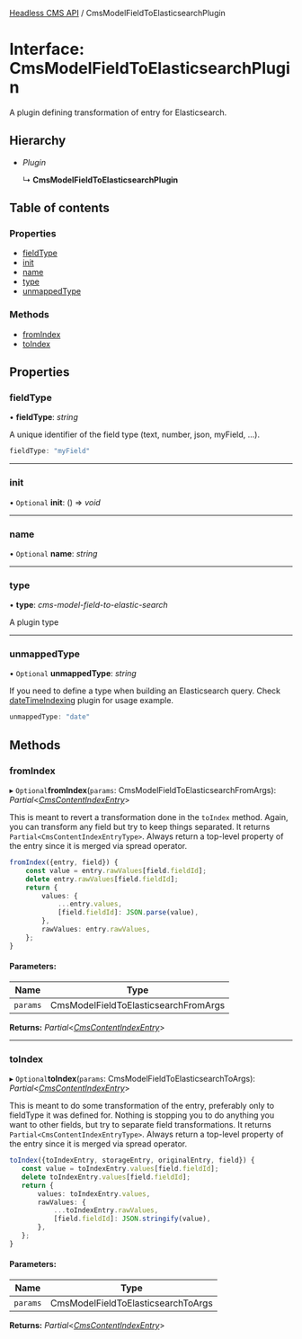 [Headless CMS API](../index) / CmsModelFieldToElasticsearchPlugin

# Interface: CmsModelFieldToElasticsearchPlugin

A plugin defining transformation of entry for Elasticsearch.

## Hierarchy

* *Plugin*

  ↳ **CmsModelFieldToElasticsearchPlugin**

## Table of contents

### Properties

- [fieldType](cmsmodelfieldtoelasticsearchplugin#fieldtype)
- [init](cmsmodelfieldtoelasticsearchplugin#init)
- [name](cmsmodelfieldtoelasticsearchplugin#name)
- [type](cmsmodelfieldtoelasticsearchplugin#type)
- [unmappedType](cmsmodelfieldtoelasticsearchplugin#unmappedtype)

### Methods

- [fromIndex](cmsmodelfieldtoelasticsearchplugin#fromindex)
- [toIndex](cmsmodelfieldtoelasticsearchplugin#toindex)

## Properties

### fieldType

• **fieldType**: *string*

A unique identifier of the field type (text, number, json, myField, ...).

```ts
fieldType: "myField"
```

___

### init

• `Optional` **init**: () => *void*

___

### name

• `Optional` **name**: *string*

___

### type

• **type**: *cms-model-field-to-elastic-search*

A plugin type

___

### unmappedType

• `Optional` **unmappedType**: *string*

If you need to define a type when building an Elasticsearch query.
Check [dateTimeIndexing](https://github.com/webiny/webiny-js/blob/3074165701b8b45e5fc6ac2444caace7d04ada66/packages/api-headless-cms/src/content/plugins/es/indexing/dateTimeIndexing.ts) plugin for usage example.

```ts
unmappedType: "date"
```

## Methods

### fromIndex

▸ `Optional`**fromIndex**(`params`: CmsModelFieldToElasticsearchFromArgs): *Partial*<[*CmsContentIndexEntry*](cmscontentindexentry)\>

This is meant to revert a transformation done in the `toIndex` method. Again, you can transform any field but try to keep things separated. It returns `Partial<CmsContentIndexEntryType>`. Always return a top-level property of the entry since it is merged via spread operator.

```ts
fromIndex({entry, field}) {
    const value = entry.rawValues[field.fieldId];
    delete entry.rawValues[field.fieldId];
    return {
        values: {
            ...entry.values,
            [field.fieldId]: JSON.parse(value),
        },
        rawValues: entry.rawValues,
    };
}
```

#### Parameters:

Name | Type |
------ | ------ |
`params` | CmsModelFieldToElasticsearchFromArgs |

**Returns:** *Partial*<[*CmsContentIndexEntry*](cmscontentindexentry)\>

___

### toIndex

▸ `Optional`**toIndex**(`params`: CmsModelFieldToElasticsearchToArgs): *Partial*<[*CmsContentIndexEntry*](cmscontentindexentry)\>

This is meant to do some transformation of the entry, preferably only to fieldType it was defined for. Nothing is stopping you to do anything you want to other fields, but try to separate field transformations.
It returns `Partial<CmsContentIndexEntryType>`. Always return a top-level property of the entry since it is merged via spread operator.

```ts
toIndex({toIndexEntry, storageEntry, originalEntry, field}) {
   const value = toIndexEntry.values[field.fieldId];
   delete toIndexEntry.values[field.fieldId];
   return {
       values: toIndexEntry.values,
       rawValues: {
           ...toIndexEntry.rawValues,
           [field.fieldId]: JSON.stringify(value),
       },
   };
}
```

#### Parameters:

Name | Type |
------ | ------ |
`params` | CmsModelFieldToElasticsearchToArgs |

**Returns:** *Partial*<[*CmsContentIndexEntry*](cmscontentindexentry)\>
